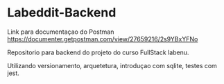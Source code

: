 # Labeddit-Backend
Link para documentaçao do Postman
https://documenter.getpostman.com/view/27659216/2s9YBxYFNo



Repositorio para backend do projeto do curso FullStack labenu.

Utilizando versionamento, arquetetura, introduçao com sqlite, testes com jest.

